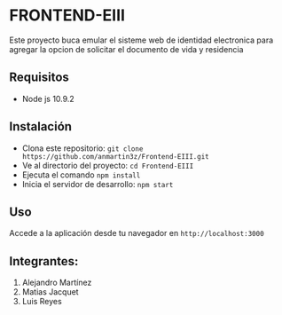 # FRONTEND-EIII
Este proyecto buca emular el sisteme web de identidad electronica para agregar la opcion de solicitar el documento de vida y residencia

## Requisitos
- Node js 10.9.2
  
## Instalación
- Clona este repositorio: `git clone https://github.com/anmartin3z/Frontend-EIII.git`
- Ve al directorio del proyecto: `cd Frontend-EIII`
- Ejecuta el comando `npm install`
- Inicia el servidor de desarrollo: `npm start`

## Uso
Accede a la aplicación desde tu navegador en `http://localhost:3000`

## Integrantes:
1. Alejandro Martínez
2. Matias Jacquet
3. Luis Reyes
